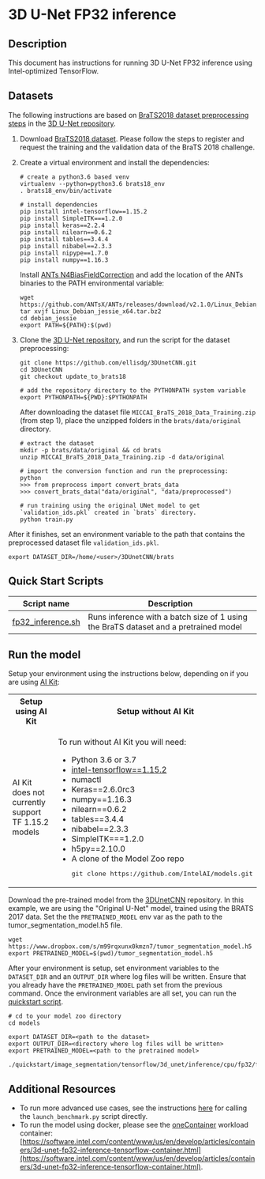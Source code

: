 <!--- 0. Title -->
# 3D U-Net FP32 inference

<!-- 10. Description -->
## Description

This document has instructions for running 3D U-Net FP32 inference using
Intel-optimized TensorFlow.

<!--- 30. Datasets -->
## Datasets

The following instructions are based on [BraTS2018 dataset preprocessing steps](https://github.com/ellisdg/3DUnetCNN/tree/update_to_brats18#tutorial-using-brats-data-and-python-3) in the [3D U-Net repository](https://github.com/ellisdg/3DUnetCNN/tree/update_to_brats18).
1. Download [BraTS2018 dataset](https://www.med.upenn.edu/sbia/brats2018/registration.html).
Please follow the steps to register and request the training and the validation data of the BraTS 2018 challenge.

2. Create a virtual environment and install the dependencies:
    ```
    # create a python3.6 based venv
    virtualenv --python=python3.6 brats18_env
    . brats18_env/bin/activate
    
    # install dependencies
    pip install intel-tensorflow==1.15.2
    pip install SimpleITK===1.2.0
    pip install keras==2.2.4
    pip install nilearn==0.6.2
    pip install tables==3.4.4
    pip install nibabel==2.3.3
    pip install nipype==1.7.0
    pip install numpy==1.16.3
    ```
    Install [ANTs N4BiasFieldCorrection](https://github.com/ANTsX/ANTs/releases/tag/v2.1.0) and add the location of the ANTs binaries to the PATH environmental variable:
    ```
    wget https://github.com/ANTsX/ANTs/releases/download/v2.1.0/Linux_Debian_jessie_x64.tar.bz2
    tar xvjf Linux_Debian_jessie_x64.tar.bz2
    cd debian_jessie
    export PATH=${PATH}:$(pwd)
    ```

3. Clone the [3D U-Net repository](https://github.com/ellisdg/3DUnetCNN/tree/update_to_brats18), and run the script for the dataset preprocessing:
    ```
    git clone https://github.com/ellisdg/3DUnetCNN.git
    cd 3DUnetCNN
    git checkout update_to_brats18
    
    # add the repository directory to the PYTHONPATH system variable
    export PYTHONPATH=${PWD}:$PYTHONPATH
    ```
    After downloading the dataset file `MICCAI_BraTS_2018_Data_Training.zip` (from step 1), place the unzipped folders in the `brats/data/original` directory.
    ```
    # extract the dataset
    mkdir -p brats/data/original && cd brats
    unzip MICCAI_BraTS_2018_Data_Training.zip -d data/original
    
    # import the conversion function and run the preprocessing:
    python
    >>> from preprocess import convert_brats_data
    >>> convert_brats_data("data/original", "data/preprocessed")
    
    # run training using the original UNet model to get `validation_ids.pkl` created in `brats` directory.
    python train.py 
    ```
After it finishes, set an environment variable to the path that contains the preprocessed dataset file `validation_ids.pkl`. 
```
export DATASET_DIR=/home/<user>/3DUnetCNN/brats
```

<!--- 40. Quick Start Scripts -->
## Quick Start Scripts

| Script name | Description |
|-------------|-------------|
| [fp32_inference.sh](fp32_inference.sh) | Runs inference with a batch size of 1 using the BraTS dataset and a pretrained model |

<!--- 50. AI Kit -->
## Run the model

Setup your environment using the instructions below, depending on if you are
using [AI Kit](/docs/general/tensorflow/AIKit.md):

<table>
  <tr>
    <th>Setup using AI Kit</th>
    <th>Setup without AI Kit</th>
  </tr>
  <tr>
    <td>
      <p>AI Kit does not currently support TF 1.15.2 models</p>
    </td>
    <td>
      <p>To run without AI Kit you will need:</p>
      <ul>
        <li>Python 3.6 or 3.7
        <li><a href="https://pypi.org/project/intel-tensorflow/1.15.2/">intel-tensorflow==1.15.2</a>
        <li>numactl
        <li>Keras==2.6.0rc3
        <li>numpy==1.16.3
        <li>nilearn==0.6.2
        <li>tables==3.4.4
        <li>nibabel==2.3.3
        <li>SimpleITK===1.2.0
        <li>h5py==2.10.0
        <li>A clone of the Model Zoo repo<br />
        <pre>git clone https://github.com/IntelAI/models.git</pre>
      </ul>
    </td>
  </tr>
</table>

Download the pre-trained model from the
[3DUnetCNN](https://github.com/ellisdg/3DUnetCNN/blob/ff5953b3a407ded73a00647f5c2029e9100e23b1/README.md#pre-trained-models)
repository. In this example, we are using the "Original U-Net" model, trained using the BRATS 2017 data.
Set the the `PRETRAINED_MODEL` env var as the path to the tumor_segmentation_model.h5 file.
```
wget https://www.dropbox.com/s/m99rqxunx0kmzn7/tumor_segmentation_model.h5
export PRETRAINED_MODEL=$(pwd)/tumor_segmentation_model.h5
```

After your environment is setup, set environment variables to the `DATASET_DIR`
and an `OUTPUT_DIR` where log files will be written. Ensure that you already have
the `PRETRAINED_MODEL` path set from the previous command.
Once the environment variables are all set, you can run the
[quickstart script](#quick-start-scripts).
```
# cd to your model zoo directory
cd models

export DATASET_DIR=<path to the dataset>
export OUTPUT_DIR=<directory where log files will be written>
export PRETRAINED_MODEL=<path to the pretrained model>

./quickstart/image_segmentation/tensorflow/3d_unet/inference/cpu/fp32/fp32_inference.sh
```

<!--- 90. Resource Links-->
## Additional Resources

* To run more advanced use cases, see the instructions [here](Advanced.md)
  for calling the `launch_benchmark.py` script directly.
* To run the model using docker, please see the [oneContainer](http://software.intel.com/containers)
  workload container:<br />
  [https://software.intel.com/content/www/us/en/develop/articles/containers/3d-unet-fp32-inference-tensorflow-container.html](https://software.intel.com/content/www/us/en/develop/articles/containers/3d-unet-fp32-inference-tensorflow-container.html).

